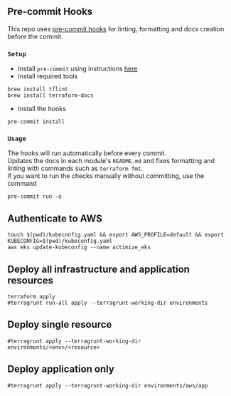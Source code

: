 ## Pre-commit Hooks

This repo uses [pre-commit hooks](https://pre-commit.com/) for linting, formatting and docs creation before the commit.

### `Setup`

- Install `pre-commit` using instructions [here](https://pre-commit.com/#installation)
- Install required tools

```shell
brew install tflint
brew install terraform-docs
```

- Install the hooks

```shell
pre-commit install
```

### `Usage`

The hooks will run automatically before every commit.  
Updates the docs in each module's `README.md` and fixes formatting and linting with commands such as `terraform fmt`.  
If you want to run the checks manually without committing, use the command

```shell
pre-commit run -a
```

## Authenticate to AWS

```shell
touch $(pwd)/kubeconfig.yaml && export AWS_PROFILE=default && export KUBECONFIG=$(pwd)/kubeconfig.yaml
aws eks update-kubeconfig --name actimize_eks
```

## Deploy all infrastructure and application resources

```shell
terraform apply
#terragrunt run-all apply --terragrunt-working-dir environments
```

## Deploy single resource

```shell
#terragrunt apply --terragrunt-working-dir environments/<env>/<resource>
```

## Deploy application only

```shell
#terragrunt apply --terragrunt-working-dir environments/aws/app
```
